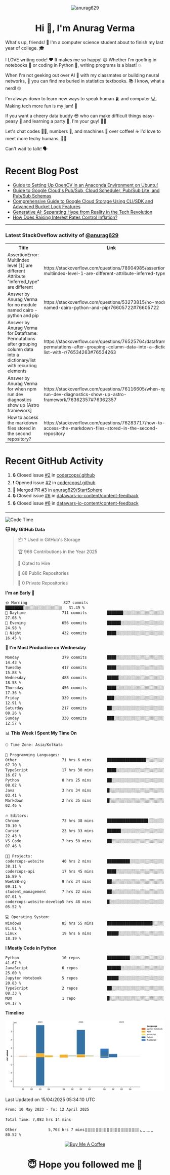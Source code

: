 

<p align="center"> <img src="https://komarev.com/ghpvc/?username=anurag629&label=Profile%20views&color=0e75b6&style=flat" alt="anurag629" /> </p>

<h1 align="center">Hi 👋, I'm Anurag Verma</h1>

What's up, friends! 👋 I'm a computer science student about to finish my last year of college. 🎓

I LOVE writing code! ❤️ It makes me so happy! 😄 Whether I'm goofing in notebooks 📓 or coding in Python 🐍, writing programs is a blast! 💥

When I'm not geeking out over AI 🤖 with my classmates or building neural networks, 🧠 you can find me buried in statistics textbooks. 📚 I know, what a nerd! 🤓

I'm always down to learn new ways to speak human 🫂 and computer 💻. Making tech more fun is my jam! 🍇

If you want a cheery data buddy 😎 who can make difficult things easy-peasy 🥝 and learning a party 🎉, I'm your guy! 🙋‍♂️

Let's chat codes 👨‍💻, numbers 🧮, and machines 🤖 over coffee! ☕ I'd love to meet more techy humans. 💁‍♂️

Can't wait to talk! 🗣️

# Recent Blog Post

<!-- BLOG-POST-LIST:START -->
- [Guide to Setting Up OpenCV in an Anaconda Environment on Ubuntu!](https://codercops.tech/blog/computer-vision-bootcamp/Guide-to-Setting-Up-OpenCV-in-an-Anaconda-Environment-on-Ubuntu!)
- [Guide to Google Cloud&#39;s Pub/Sub, Cloud Scheduler, Pub/Sub Lite, and Pub/Sub Schemas](https://codercops.tech/blog/google-cloud/Google-Clouds-Pub-Sub-Cloud-Scheduler-Pub-Sub-Lite-and-Pub-Sub-Schemas)
- [Comprehensive Guide to Google Cloud Storage Using CLI/SDK and Advanced Bucket Lock Features](https://codercops.tech/blog/google-cloud/Google-Cloud-Storage-Using-CLI-SDK-and-Advanced-Bucket-Lock-Features)
- [Generative AI: Separating Hype from Reality in the Tech Revolution](https://codercops.tech/blog/tech-latest-updates/generative-ai-seperating-hype-from-reality-in-the-tech-revolution)
- [How Does Raising Interest Rates Control Inflation?](https://codercops.tech/blog/startup-unicorn/how-does-raising-interest-rates-control-inflation)
<!-- BLOG-POST-LIST:END -->

---

### Latest StackOveflow activity of [@anurag629](https://github.com/anurag629)
<table>
  <tr><th>Title</th><th>Link</th></tr>
  <!-- STACKOVERFLOW:START --><tr><td>AssertionError: MultiIndex level [1] are different Attribute &quot;inferred_type&quot; are different</td><td>https://stackoverflow.com/questions/78904985/assertionerror-multiindex-level-1-are-different-attribute-inferred-type-are</td></tr><tr><td>Answer by Anurag Verma for no module named cairo - python and pip</td><td>https://stackoverflow.com/questions/53273815/no-module-named-cairo-python-and-pip/76605722#76605722</td></tr><tr><td>Answer by Anurag Verma for Dataframe: Permutations after grouping column data into a dictionary/list with recurring elements</td><td>https://stackoverflow.com/questions/76525764/dataframe-permutations-after-grouping-column-data-into-a-dictionary-list-with-r/76534263#76534263</td></tr><tr><td>Answer by Anurag Verma for when npm run dev diagnostics show up [Astro framework]</td><td>https://stackoverflow.com/questions/76116605/when-npm-run-dev-diagnostics-show-up-astro-framework/76362357#76362357</td></tr><tr><td>How to access the markdown files stored in the second repository?</td><td>https://stackoverflow.com/questions/76283717/how-to-access-the-markdown-files-stored-in-the-second-repository</td></tr><!-- STACKOVERFLOW:END -->
</table>

# Recent GitHub Activity
<!--START_SECTION:activity-->
1. 🔒 Closed issue [#2](https://github.com/codercops/.github/issues/2) in [codercops/.github](https://github.com/codercops/.github)
2. ❗ Opened issue [#2](https://github.com/codercops/.github/issues/2) in [codercops/.github](https://github.com/codercops/.github)
3. 🎉 Merged PR [#3](https://github.com/anurag629/StartSphere/pull/3) in [anurag629/StartSphere](https://github.com/anurag629/StartSphere)
4. 🔒 Closed issue [#6](https://github.com/datawars-io-content/content-feedback/issues/6) in [datawars-io-content/content-feedback](https://github.com/datawars-io-content/content-feedback)
5. 🔒 Closed issue [#6](https://github.com/datawars-io-content/content-feedback/issues/6) in [datawars-io-content/content-feedback](https://github.com/datawars-io-content/content-feedback)
<!--END_SECTION:activity-->

---

<!--START_SECTION:waka-->
![Code Time](http://img.shields.io/badge/Code%20Time-7%2C088%20hrs%2052%20mins-blue)

**🐱 My GitHub Data** 

> 📦 ? Used in GitHub's Storage 
 > 
> 🏆 966 Contributions in the Year 2025
 > 
> 💼 Opted to Hire
 > 
> 📜 88 Public Repositories 
 > 
> 🔑 0 Private Repositories 
 > 
**I'm an Early 🐤** 

```text
🌞 Morning                827 commits         ████████░░░░░░░░░░░░░░░░░   31.49 % 
🌆 Daytime                711 commits         ███████░░░░░░░░░░░░░░░░░░   27.08 % 
🌃 Evening                656 commits         ██████░░░░░░░░░░░░░░░░░░░   24.98 % 
🌙 Night                  432 commits         ████░░░░░░░░░░░░░░░░░░░░░   16.45 % 
```
📅 **I'm Most Productive on Wednesday** 

```text
Monday                   379 commits         ████░░░░░░░░░░░░░░░░░░░░░   14.43 % 
Tuesday                  417 commits         ████░░░░░░░░░░░░░░░░░░░░░   15.88 % 
Wednesday                488 commits         █████░░░░░░░░░░░░░░░░░░░░   18.58 % 
Thursday                 456 commits         ████░░░░░░░░░░░░░░░░░░░░░   17.36 % 
Friday                   339 commits         ███░░░░░░░░░░░░░░░░░░░░░░   12.91 % 
Saturday                 217 commits         ██░░░░░░░░░░░░░░░░░░░░░░░   08.26 % 
Sunday                   330 commits         ███░░░░░░░░░░░░░░░░░░░░░░   12.57 % 
```


📊 **This Week I Spent My Time On** 

```text
🕑︎ Time Zone: Asia/Kolkata

💬 Programming Languages: 
Other                    71 hrs 6 mins       █████████████████░░░░░░░░   67.70 % 
TypeScript               17 hrs 30 mins      ████░░░░░░░░░░░░░░░░░░░░░   16.67 % 
Python                   8 hrs 25 mins       ██░░░░░░░░░░░░░░░░░░░░░░░   08.02 % 
Java                     3 hrs 34 mins       █░░░░░░░░░░░░░░░░░░░░░░░░   03.41 % 
Markdown                 2 hrs 35 mins       █░░░░░░░░░░░░░░░░░░░░░░░░   02.46 % 

🔥 Editors: 
Chrome                   73 hrs 38 mins      ██████████████████░░░░░░░   70.10 % 
Cursor                   23 hrs 33 mins      ██████░░░░░░░░░░░░░░░░░░░   22.43 % 
VS Code                  7 hrs 50 mins       ██░░░░░░░░░░░░░░░░░░░░░░░   07.46 % 

🐱‍💻 Projects: 
codercops-website        40 hrs 2 mins       ██████████░░░░░░░░░░░░░░░   38.11 % 
codercops-api            17 hrs 45 mins      ████░░░░░░░░░░░░░░░░░░░░░   16.89 % 
WoeUSB-ng                9 hrs 34 mins       ██░░░░░░░░░░░░░░░░░░░░░░░   09.11 % 
student_management       7 hrs 22 mins       ██░░░░░░░░░░░░░░░░░░░░░░░   07.01 % 
codercops-website-develop5 hrs 48 mins       █░░░░░░░░░░░░░░░░░░░░░░░░   05.52 % 

💻 Operating System: 
Windows                  85 hrs 55 mins      ████████████████████░░░░░   81.81 % 
Linux                    19 hrs 6 mins       █████░░░░░░░░░░░░░░░░░░░░   18.19 % 
```

**I Mostly Code in Python** 

```text
Python                   10 repos            ██████████░░░░░░░░░░░░░░░   41.67 % 
JavaScript               6 repos             ██████░░░░░░░░░░░░░░░░░░░   25.00 % 
Jupyter Notebook         5 repos             █████░░░░░░░░░░░░░░░░░░░░   20.83 % 
TypeScript               2 repos             ██░░░░░░░░░░░░░░░░░░░░░░░   08.33 % 
MDX                      1 repo              █░░░░░░░░░░░░░░░░░░░░░░░░   04.17 % 
```



**Timeline**

![Lines of Code chart](https://raw.githubusercontent.com/anurag629/anurag629/main/assets/bar_graph.png)


 Last Updated on 15/04/2025 05:34:10 UTC
<!--END_SECTION:waka-->

<!--START_SECTION:waka-simple-->

```text
From: 10 May 2023 - To: 12 April 2025

Total Time: 7,083 hrs 14 mins

Other              5,703 hrs 7 mins⣿⣿⣿⣿⣿⣿⣿⣿⣿⣿⣿⣿⣿⣿⣿⣿⣿⣿⣿⣿⣄⣀⣀⣀⣀   80.52 %
```

<!--END_SECTION:waka-simple-->

<p align="center"> 
<a href="https://www.buymeacoffee.com/anurag629" target="_blank"><img src="https://cdn.buymeacoffee.com/buttons/default-orange.png" alt="Buy Me A Coffee" height="60" width="250"></a>
</p>


<h1 align="center"> 😇 Hope you followed me 🥰  </h1>
